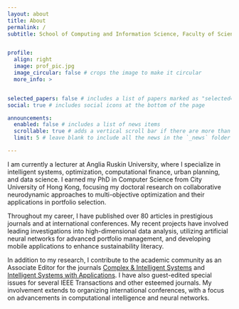 ```yaml
---
layout: about
title: About
permalink: /
subtitle: School of Computing and Information Science, Faculty of Science and Engineering, Anglia Ruskin University, Cambridge, UK


profile:
  align: right
  image: prof_pic.jpg
  image_circular: false # crops the image to make it circular
  more_info: >


selected_papers: false # includes a list of papers marked as "selected={true}"
social: true # includes social icons at the bottom of the page

announcements:
  enabled: false # includes a list of news items
  scrollable: true # adds a vertical scroll bar if there are more than 3 news items
  limit: 5 # leave blank to include all the news in the `_news` folder

---
```

I am currently a lecturer at Anglia Ruskin University, where I specialize in intelligent systems, optimization, computational finance, urban planning, and data science. I earned my PhD in Computer Science from City University of Hong Kong, focusing my doctoral research on collaborative neurodynamic approaches to multi-objective optimization and their applications in portfolio selection.

Throughout my career, I have published over 80 articles in prestigious journals and at international conferences. My recent projects have involved leading investigations into high-dimensional data analysis, utilizing artificial neural networks for advanced portfolio management, and developing mobile applications to enhance sustainability literacy.

In addition to my research, I contribute to the academic community as an Associate Editor for the journals [Complex & Intelligent Systems](https://link.springer.com/journal/40747) and [Intelligent Systems with Applications](https://www.sciencedirect.com/journal/intelligent-systems-with-applications). I have also guest-edited special issues for several IEEE Transactions and other esteemed journals. My involvement extends to organizing international conferences, with a focus on advancements in computational intelligence and neural networks.
